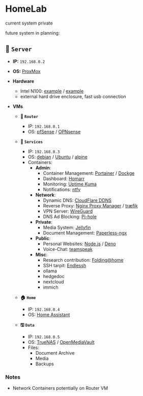 # HomeLab

current system private

future system in planning:

## **🍗 `Server`**

- **IP:** `192.168.0.2`
- **OS:** [ProxMox](https://www.proxmox.com/)
- **Hardware**
  - Intel N100: [example](https://www.amazon.de/AIOPCWA-Support-Storage-2-5GbE-Computer/dp/B0D5LCLQL6) / [example](https://cwwk.net/collections/frontpage/products/x86-p5-development-version-special-machine-4-m-2-nvme-adapter-board-only-applicable-to-cwwk-x86-p5-n100-i3-n305-model-%E7%9A%84%E5%89%AF%E6%9C%AC)
  - external hard drive enclosure, fast usb connection
- **VMs**

  - **🛜 `Router`**
    - IP: `192.168.0.1`
    - OS: [pfSense](https://www.pfsense.org/) / [OPNsense](https://opnsense.org/)
  - **🐋 `Services`**

    - IP: `192.168.0.3`
    - OS: [debian](https://www.debian.org/) / [Ubuntu](https://ubuntu.com/) / [alpine](https://www.alpinelinux.org/)
    - Containers:
      - **Admin**:
        - Container Management: [Portainer](https://www.portainer.io/) / [Dockge](https://dockge.kuma.pet/)
        - Dashboard: [Homarr](https://homarr.dev/)
        - Monitoring: [Uptime Kuma](https://uptime.kuma.pet/)
        - Notifications: [ntfy](https://docs.ntfy.sh/)
      - **Network**:
        - Dynamic DNS: [CloudFlare DDNS](https://hub.docker.com/r/oznu/cloudflare-ddns)
        - Reverse Proxy: [Nginx Proxy Manager](https://nginxproxymanager.com/) / [træfik](https://traefik.io/)
        - VPN Server: [WireGuard](https://www.wireguard.com/)
        - DNS Ad Blocking: [Pi-hole](https://pi-hole.net/)
      - **Private**:
        - Media System: [Jellyfin](https://jellyfin.org/)
        - Document Management: [Paperless-ngx](https://docs.paperless-ngx.com/)
      - **Public**:
        - Personal Websites: [Node.js](https://nodejs.org/) / [Deno](https://deno.com/)
        - Voice-Chat: [teamspeak](https://www.teamspeak.com/)
      - **Misc**:
        - Research contribution: [Folding@home](https://foldingathome.org/)
        - SSH tarpit: [Endlessh](https://github.com/skeeto/endlessh)
        - ollama
        - hedgedoc
        - nextcloud
        - immich

  - **🏠 `Home`**
    - IP: `192.168.0.4`
    - OS: [Home Assistant](https://www.home-assistant.io/)
  - **🖫 `Data`**
    - IP: `192.168.0.5`
    - OS: [TrueNAS](https://www.truenas.com/) / [OpenMediaVault](https://www.openmediavault.org/)
    - Files:
      - Document Archive
      - Media
      - Backups

### Notes

- Network Containers potentially on Router VM
